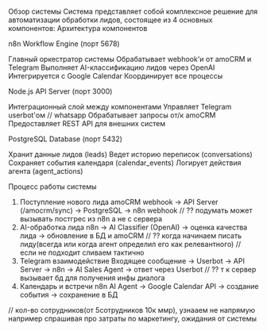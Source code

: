 Обзор системы
Система представляет собой комплексное решение для автоматизации обработки лидов, состоящее из 4 основных компонентов:
Архитектура компонентов

n8n Workflow Engine (порт 5678)

Главный оркестратор системы
Обрабатывает webhook'и от amoCRM и Telegram
Выполняет AI-классификацию лидов через OpenAI
Интегрируется с Google Calendar
Координирует все процессы


Node.js API Server (порт 3000)

Интеграционный слой между компонентами
Управляет Telegram userbot'ом  // whatsapp 
Обрабатывает запросы от/к amoCRM
Предоставляет REST API для внешних систем


PostgreSQL Database (порт 5432)

Хранит данные лидов (leads)
Ведет историю переписок (conversations)
Сохраняет события календаря (calendar_events)
Логирует действия агента (agent_actions)

Процесс работы системы
1. Поступление нового лида
amoCRM webhook → API Server (/amocrm/sync) → PostgreSQL → n8n webhook   // ?? подумать может вызывать постгрес из n8n а не с сервера 
2. AI-обработка лида
n8n → AI Classifier (OpenAI) → оценка качества лида → обновление в БД и amoCRM  // ?? когда начинаем писать лиду(всегда или когда агент определил его как релевантного) // если не подходит сливаем тактично
3. Telegram взаимодействие
Входящее сообщение → Userbot → API Server → n8n → AI Sales Agent → ответ через Userbot // ?? т к сервер вызывает бд для получения инфы диалога 
4. Календарь и встречи
n8n AI Agent → Google Calendar API → создание события → сохранение в БД



// кол-во сотрудников(от 5сотрудников 10к ммр), узнааем не напрямую например спрашивая про затраты по маркетингу, ожидания от системы 

